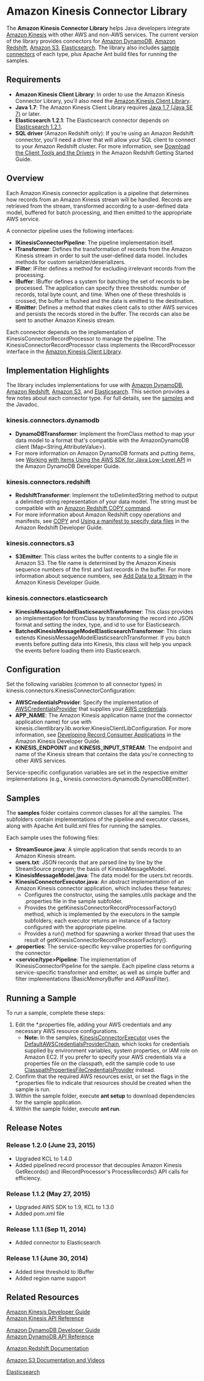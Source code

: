 # Amazon Kinesis Connector Library

The **Amazon Kinesis Connector Library** helps Java developers integrate [Amazon Kinesis][aws-kinesis] with other AWS and non-AWS services. The current version of the library provides connectors for [Amazon DynamoDB][aws-dynamodb], [Amazon Redshift][aws-redshift], [Amazon S3][aws-s3], [Elasticsearch][Elasticsearch]. The library also includes [sample connectors](#samples) of each type, plus Apache Ant build files for running the samples.

## Requirements

 + **Amazon Kinesis Client Library**: In order to use the Amazon Kinesis Connector Library, you'll also need the [Amazon Kinesis Client Library](https://github.com/awslabs/amazon-kinesis-client). 
 + **Java 1.7**: The Amazon Kinesis Client Library requires [Java 1.7 (Java SE 7)](http://www.oracle.com/technetwork/java/javase/overview/index.html) or later.
 + **Elasticsearch 1.2.1**: The Elasticsearch connector depends on [Elasticsearch 1.2.1][Elasticsearch].
 + **SQL driver** (Amazon Redshift only): If you're using an Amazon Redshift connector, you'll need a driver that will allow your SQL client to connect to your Amazon Redshift cluster. For more information, see [Download the Client Tools and the Drivers](http://docs.aws.amazon.com/redshift/latest/gsg/before-you-begin.html#getting-started-download-tools) in the Amazon Redshift Getting Started Guide.

## Overview

Each Amazon Kinesis connector application is a pipeline that determines how records from an Amazon Kinesis stream will be handled. Records are retrieved from the stream, transformed according to a user-defined data model, buffered for batch processing, and then emitted to the appropriate AWS service.

A connector pipeline uses the following interfaces:

+ **IKinesisConnectorPipeline**: The pipeline implementation itself.
+ **ITransformer**: Defines the transformation of records from the Amazon Kinesis stream in order to suit the user-defined data model. Includes methods for custom serializer/deserializers.
+ **IFilter**: IFilter defines a method for excluding irrelevant records from the processing.
+ **IBuffer**: IBuffer defines a system for batching the set of records to be processed. The application can specify three thresholds: number of records, total byte count, and time. When one of these thresholds is crossed, the buffer is flushed and the data is emitted to the destination.
+ **IEmitter**: Defines a method that makes client calls to other AWS services and persists the records stored in the buffer. The records can also be sent to another Amazon Kinesis stream.

Each connector depends on the implementation of KinesisConnectorRecordProcessor to manage the pipeline. The KinesisConnectorRecordProcessor class implements the IRecordProcessor interface in the [Amazon Kinesis Client Library](https://github.com/awslabs/amazon-kinesis-client/).

## Implementation Highlights

The library includes implementations for use with [Amazon DynamoDB][aws-dynamodb], [Amazon Redshift][aws-redshift], [Amazon S3][aws-s3], and [Elasticsearch][Elasticsearch]. This section provides a few notes about each connector type. For full details, see the [samples](#samples) and the Javadoc.

### kinesis.connectors.dynamodb

+ **DynamoDBTransformer**: Implement the fromClass method to map your data model to a format that's compatible with the AmazonDynamoDB client (Map&lt;String,AttributeValue&gt;). 
+ For more information on Amazon DynamoDB formats and putting items, see [Working with Items Using the AWS SDK for Java Low-Level API](http://docs.aws.amazon.com/amazondynamodb/latest/developerguide/LowLevelJavaItemCRUD.html#PutLowLevelAPIJava) in the Amazon DynamoDB Developer Guide.

### kinesis.connectors.redshift

+ **RedshiftTransformer**: Implement the toDelimitedString method to output a delimited-string representation of your data model. The string must be compatible with an [Amazon Redshift COPY command](http://docs.aws.amazon.com/redshift/latest/dg/r_COPY.html#r_COPY-copy-from-amazon-s3-synopsis).
+ For more information about Amazon Redshift copy operations and manifests, see [COPY](http://docs.aws.amazon.com/redshift/latest/dg/r_COPY.html#r_COPY-copy-from-amazon-s3-synopsis) and [Using a manifest to specify data files](http://docs.aws.amazon.com/redshift/latest/dg/loading-data-files-using-manifest.html) in the Amazon Redshift Developer Guide.

### kinesis.connectors.s3 

+ **S3Emitter**: This class writes the buffer contents to a single file in Amazon S3. The file name is determined by the Amazon Kinesis sequence numbers of the first and last records in the buffer. For more information about sequence numbers, see [Add Data to a Stream](http://docs.aws.amazon.com/kinesis/latest/dev/kinesis-using-api-java.html#kinesis-using-api-java-add-data-to-stream) in the Amazon Kinesis Developer Guide.

### kinesis.connectors.elasticsearch

+ **KinesisMessageModelElasticsearchTransformer**: This class provides an implementation for fromClass by transforming the record into JSON format and setting the index, type, and id to use for Elasticsearch.
+ **BatchedKinesisMessageModelElasticsearchTransformer**: This class extends KinesisMessageModelElasticsearchTransformer. If you batch events before putting data into Kinesis, this class will help you unpack the events before loading them into Elasticsearch.

 
## Configuration

Set the following variables (common to all connector types) in kinesis.connectors.KinesisConnectorConfiguration:

+ **AWSCredentialsProvider**: Specify the implementation of [AWSCredentialsProvider](http://docs.aws.amazon.com/AWSJavaSDK/latest/javadoc/com/amazonaws/auth/AWSCredentialsProvider.html) that supplies your [AWS credentials](http://docs.aws.amazon.com/general/latest/gr/aws-security-credentials.html).
+ **APP_NAME**: The Amazon Kinesis application name (*not* the connector application name) for use with kinesis.clientlibrary.lib.worker.KinesisClientLibConfiguration. For more information, see [Developing Record Consumer Applications](http://docs.aws.amazon.com/kinesis/latest/dev/kinesis-record-processor-app.html) in the Amazon Kinesis Developer Guide.
+ **KINESIS_ENDPOINT** and **KINESIS_INPUT_STREAM**: The endpoint and name of the Kinesis stream that contains the data you're connecting to other AWS services.

Service-specific configuration variables are set in the respective emitter implementations (e.g., kinesis.connectors.dynamodb.DynamoDBEmitter).

## Samples

The **samples** folder contains common classes for all the samples. The subfolders contain implementations of the pipeline and executor classes, along with Apache Ant build.xml files for running the samples. 

Each sample uses the following files:

+ **StreamSource.java**: A simple application that sends records to an Amazon Kinesis stream.
+ **users.txt**: JSON records that are parsed line by line by the StreamSource program; the basis of KinesisMessageModel.
+ **KinesisMessageModel.java**: The data model for the users.txt records.
+ **KinesisConnectorExecutor.java**: An abstract implementation of an Amazon Kinesis connector application, which includes these features:
	+ Configures the constructor, using the samples.utils package and the .properties file in the sample subfolder.
	+ Provides the getKinesisConnectorRecordProcessorFactory() method, which is implemented by the executors in the sample subfolders; each executor returns an instance of a factory configured with the appropriate pipeline. 
	+ Provides a run() method for spawning a worker thread that uses the result of getKinesisConnectorRecordProcessorFactory(). 
+ **.properties**: The service-specific key-value properties for configuring the connector. 
+ **&lt;service/type&gt;Pipeline**: The implementation of IKinesisConnectorPipeline for the sample. Each pipeline class returns a service-specific transformer and emitter, as well as simple buffer and filter implementations (BasicMemoryBuffer and AllPassFilter).

## Running a Sample

To run a sample, complete these steps:

1. Edit the *.properties file, adding your AWS credentials and any necessary AWS resource configurations.
	+ **Note:** In the samples, [KinesisConnectorExecutor](https://github.com/awslabs/amazon-kinesis-connectors/blob/master/src/main/samples/KinesisConnectorExecutor.java) uses the [DefaultAWSCredentialsProviderChain](http://docs.aws.amazon.com/AWSJavaSDK/latest/javadoc/com/amazonaws/auth/DefaultAWSCredentialsProviderChain.html), which looks for credentials supplied by environment variables, system properties, or IAM role on Amazon EC2. If you prefer to specify your AWS credentials via a properties file on the classpath, edit the sample code to use [ClasspathPropertiesFileCredentialsProvider](http://docs.aws.amazon.com/AWSJavaSDK/latest/javadoc/com/amazonaws/auth/ClasspathPropertiesFileCredentialsProvider.html) instead.
2. Confirm that the required AWS resources exist, or set the flags in the *.properties file to indicate that resources should be created when the sample is run.
3. Within the sample folder, execute **ant setup** to download dependencies for the sample application.
4. Within the sample folder, execute **ant run**.

## Release Notes
### Release 1.2.0 (June 23, 2015)
+ Upgraded KCL to 1.4.0
+ Added pipelined record processor that decouples Amazon Kinesis GetRecords() and IRecordProcessor's ProcessRecords() API calls for efficiency.

### Release 1.1.2 (May 27, 2015)
+ Upgraded AWS SDK to 1.9, KCL to 1.3.0
+ Added pom.xml file

### Release 1.1.1 (Sep 11, 2014)
+ Added connector to Elasticsearch

### Release 1.1 (June 30, 2014)
+ Added time threshold to IBuffer
+ Added region name support

## Related Resources

[Amazon Kinesis Developer Guide](http://docs.aws.amazon.com/kinesis/latest/dev/introduction.html)  
[Amazon Kinesis API Reference](http://docs.aws.amazon.com/kinesis/latest/APIReference/Welcome.html)  

[Amazon DynamoDB Developer Guide](http://docs.aws.amazon.com/amazondynamodb/latest/developerguide/Introduction.html)   
[Amazon DynamoDB API Reference](http://docs.aws.amazon.com/amazondynamodb/latest/APIReference/)

[Amazon Redshift Documentation](http://aws.amazon.com/documentation/redshift/)

[Amazon S3 Documentation and Videos](http://aws.amazon.com/documentation/s3/)

[Elasticsearch](http://www.elasticsearch.org/)

[aws-kinesis]: http://aws.amazon.com/kinesis/
[aws-dynamodb]: http://aws.amazon.com/dynamodb/
[aws-redshift]: http://aws.amazon.com/redshift/
[aws-s3]: http://aws.amazon.com/s3/
[Elasticsearch]: http://www.elasticsearch.org/
